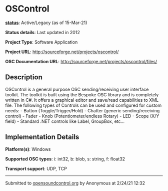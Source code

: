 # OSControl

**[status](../implementation-status.html)**: Active/Legacy (as of 15-Mar-21)

**Status details**: 
Last updated in 2012

**Project Type**: Software Application

**Project URL**: <http://sourceforge.net/projects/oscontrol/>

**OSC Documentation URL**: <http://sourceforge.net/projects/oscontrol/files/>

## Description

OSControl is a general purpose OSC sending/receiving user interface toolkit. The toolkit is built using the Bespoke OSC library and is completely written in C#. It offers a graphical editor and save/read capabilities to XML file. The following types of Controls can be used and configured for custom needs: - Button (Toggle/Trigger/Hold) - Chatter (generic sending/receiving control) - Fader - Knob (Potentiometer/endless Rotary) - LED - Scope (X/Y field) - Standard .NET controls like Label, GroupBox, etc...

## Implementation Details

**Platform(s)**: Windows

**Supported OSC types**: i: int32, b: blob, s: string, f: float32

**Transport support**: UDP, TCP

---
Submitted to [opensoundcontrol.org](https://opensoundcontrol.org) by Anonymous at 2/24/21 12:32
